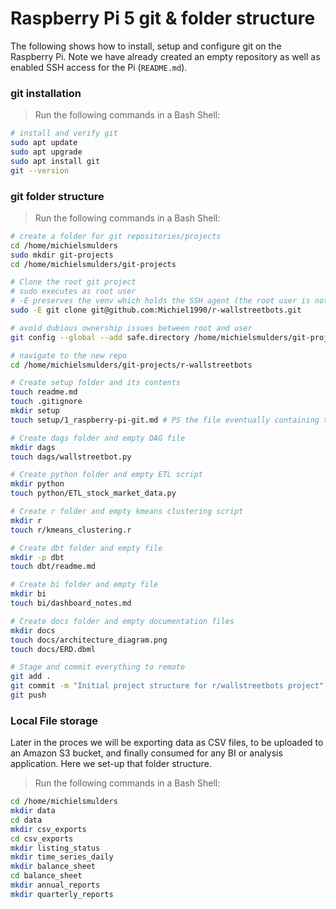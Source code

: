 # Raspberry Pi 5 git & folder structure
The following shows how to install, setup and configure git on the Raspberry Pi. Note we have already created an empty repository as well as enabled SSH access for the Pi (`README.md`).

### git installation
>Run the following commands in a Bash Shell:
```bash
# install and verify git
sudo apt update
sudo apt upgrade
sudo apt install git
git --version
```

### git folder structure
>Run the following commands in a Bash Shell:
```bash
# create a folder for git repositories/projects
cd /home/michielsmulders
sudo mkdir git-projects
cd /home/michielsmulders/git-projects

# Clone the root git project
# sudo executes as root user
# -E preserves the venv which holds the SSH agent (the root user is not using the SSH keys)
sudo -E git clone git@github.com:Michiel1990/r-wallstreetbots.git

# avoid dubious ownership issues between root and user
git config --global --add safe.directory /home/michielsmulders/git-projects/r-wallstreetbots

# navigate to the new repo
cd /home/michielsmulders/git-projects/r-wallstreetbots

# Create setup folder and its contents
touch readme.md
touch .gitignore
mkdir setup
touch setup/1_raspberry-pi-git.md # PS the file eventually containing this code :-)

# Create dags folder and empty DAG file
mkdir dags
touch dags/wallstreetbot.py

# Create python folder and empty ETL script
mkdir python
touch python/ETL_stock_market_data.py

# Create r folder and empty kmeans clustering script
mkdir r
touch r/kmeans_clustering.r

# Create dbt folder and empty file
mkdir -p dbt
touch dbt/readme.md

# Create bi folder and empty file
mkdir bi
touch bi/dashboard_notes.md

# Create docs folder and empty documentation files
mkdir docs
touch docs/architecture_diagram.png
touch docs/ERD.dbml

# Stage and commit everything to remote
git add .
git commit -m "Initial project structure for r/wallstreetbots project"
git push
```

### Local File storage
Later in the proces we will be exporting data as CSV files, to be uploaded to an Amazon S3 bucket, and finally consumed for any BI or analysis application. Here we set-up that folder structure.

>Run the following commands in a Bash Shell:
```bash
cd /home/michielsmulders
mkdir data
cd data
mkdir csv_exports
cd csv_exports
mkdir listing_status
mkdir time_series_daily
mkdir balance_sheet
cd balance_sheet
mkdir annual_reports
mkdir quarterly_reports
```
